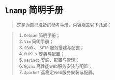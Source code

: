 # **`lnamp` 简明手册**

> 这是为自己准备的参考手册，内容涵盖以下几点：

> 1. `Debian` 简明手册；
> 2. `Vim` 简明手册；
> 3. `SSHD` 、 `SFTP` 服务搭建与配置；
> 4. `PHP7.x` 安装与配置；
> 5. `mariadb` 安装、配置与管理；
> 6. `Nginx` 高性能web服务安装与配置；
> 7. `Apache2` 高稳定web服务安装与配置。
